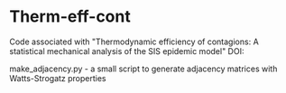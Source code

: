 # Therm-eff-cont
Code associated with "Thermodynamic efficiency of contagions: A statistical mechanical analysis of the SIS epidemic model"
DOI:

make_adjacency.py - a small script to generate adjacency matrices with Watts-Strogatz properties
